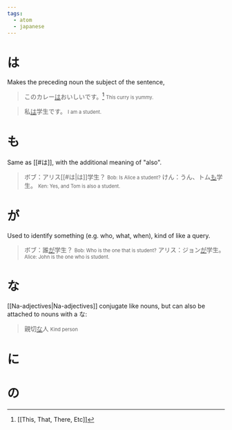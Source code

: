 ```yaml
---
tags:
  - atom
  - japanese
---
```

# は
Makes the preceding noun the subject of the sentence,
> このカレー<span style="text-decoration:underline;text-decoration-thickness:2px;text-decoration-color:var(--interactive-accent);">は</span>おいしいです。[^1]
> <span style="font-size:0.7rem;">This curry is yummy.</span>

> 私<span style="text-decoration:underline;text-decoration-thickness:2px;text-decoration-color:var(--interactive-accent);">は</span>学生です。
> <span style="font-size:0.7rem;">I am a student.</span>
# も
Same as [[#は]], with the additional meaning of "also". 

> ボブ：アリス[[#は|は]]学⽣？
> <span style="font-size:0.7rem;">Bob: Is Alice a student?</span>
> けん：うん、トム<span style="text-decoration:underline;text-decoration-thickness:2px;text-decoration-color:var(--interactive-accent);">も</span>学⽣。
> <span style="font-size:0.7rem;">Ken: Yes, and Tom is also a student.</span>
# が
Used to identify something (e.g. who, what, when), kind of like a query.
> ボブ：誰<span style="text-decoration:underline;text-decoration-thickness:2px;text-decoration-color:var(--interactive-accent);">が</span>学⽣？
> <span style="font-size:0.7rem;">Bob: Who is the one that is student?</span>
> アリス：ジョン<span style="text-decoration:underline;text-decoration-thickness:2px;text-decoration-color:var(--interactive-accent);">が</span>学⽣。
> <span style="font-size:0.7rem;">Alice: John is the one who is student.</span>
# な
[[Na-adjectives|Na-adjectives]] conjugate like nouns, but can also be attached to nouns with a な:
> 親切<span style="text-decoration:underline;text-decoration-thickness:2px;text-decoration-color:var(--interactive-accent);">な</span>人
> <span style="font-size:0.7rem;">Kind person</span>
# に
# の


[^1]: [[This, That, There, Etc]]